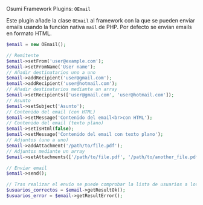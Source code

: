Osumi Framework Plugins: `OEmail`

Este plugin añade la clase `OEmail` al framework con la que se pueden enviar emails usando la función nativa `mail` de PHP. Por defecto se envían emails en formato HTML.

```php
$email = new OEmail();

// Remitente
$email->setFrom('user@example.com');
$email->setFromName('User name');
// Añadir destinatarios uno a uno
$email->addRecipient('user@gmail.com');
$email->addRecipient('user@hotmail.com');
// Añadir destinatarios mediante un array
$email->setRecipients(['user@gmail.com', 'user@hotmail.com']);
// Asunto
$email->setSubject('Asunto');
// Contenido del email (con HTML)
$email->setMessage('Contenido del email<br>con HTML');
// Contenido del email (texto plano)
$email->setIsHtml(false);
$email->setMessage('Contenido del email con texto plano');
// Adjuntos (uno a uno)
$email->addAttachment('/path/to/file.pdf');
// Adjuntos mediante un array
$email->setAttachments(['/path/to/file.pdf', '/path/to/another_file.pdf']);

// Enviar email
$email->send();

// Tras realizar el envío se puede comprobar la lista de usuarios a los que se les ha enviado y aquellos que han dado error
$usuarios_correctos = $email->getResultOk();
$usuarios_error = $email->getResultError();
```
